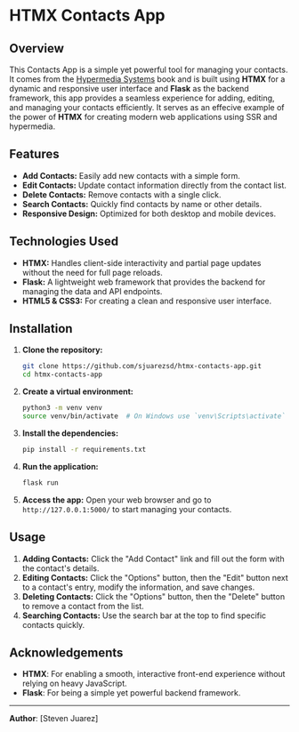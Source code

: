 # HTMX Contacts App

## Overview

This Contacts App is a simple yet powerful tool for managing your contacts. It comes from the [Hypermedia Systems](https://hypermedia.systems/) book and is built using **HTMX** for a dynamic and responsive user interface and **Flask** as the backend framework, this app provides a seamless experience for adding, editing, and managing your contacts efficiently. It serves as an effecive example of the power of **HTMX** for creating modern web applications using SSR and hypermedia.

## Features

- **Add Contacts:** Easily add new contacts with a simple form.
- **Edit Contacts:** Update contact information directly from the contact list.
- **Delete Contacts:** Remove contacts with a single click.
- **Search Contacts:** Quickly find contacts by name or other details.
- **Responsive Design:** Optimized for both desktop and mobile devices.

## Technologies Used

- **HTMX:** Handles client-side interactivity and partial page updates without the need for full page reloads.
- **Flask:** A lightweight web framework that provides the backend for managing the data and API endpoints.
- **HTML5 & CSS3:** For creating a clean and responsive user interface.

## Installation

1. **Clone the repository:**

    ```bash
    git clone https://github.com/sjuarezsd/htmx-contacts-app.git
    cd htmx-contacts-app
    ```

2. **Create a virtual environment:**

    ```bash
    python3 -m venv venv
    source venv/bin/activate  # On Windows use `venv\Scripts\activate`
    ```

3. **Install the dependencies:**

    ```bash
    pip install -r requirements.txt
    ```

4. **Run the application:**

    ```bash
    flask run
    ```

5. **Access the app:**
   Open your web browser and go to `http://127.0.0.1:5000/` to start managing your contacts.

## Usage

1. **Adding Contacts:** Click the "Add Contact" link and fill out the form with the contact's details.
2. **Editing Contacts:** Click the "Options" button, then the "Edit" button next to a contact's entry, modify the information, and save changes.
3. **Deleting Contacts:** Click the "Options" button, then the "Delete" button to remove a contact from the list.
4. **Searching Contacts:** Use the search bar at the top to find specific contacts quickly.

## Acknowledgements

- **HTMX**: For enabling a smooth, interactive front-end experience without relying on heavy JavaScript.
- **Flask**: For being a simple yet powerful backend framework.

---

**Author**: [Steven Juarez]